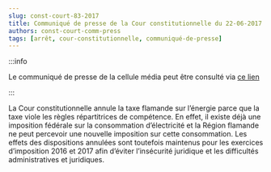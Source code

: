 ```yaml
---   
slug: const-court-83-2017
title: Communiqué de presse de la Cour constitutionnelle du 22-06-2017
authors: const-court-comm-press
tags: [arrêt, cour-constitutionnelle, communiqué-de-presse]
---
```


:::info

Le communiqué de presse de la cellule média peut être consulté via [ce lien](https://www.const-court.be/public/f/2017/2017-083f-info.pdf) 

:::

La Cour constitutionnelle annule la taxe flamande sur l’énergie parce que la taxe viole les règles répartitrices de compétence. En effet, il existe déjà une imposition fédérale sur la consommation d’électricité et la Région flamande ne peut percevoir une nouvelle imposition sur cette consommation. Les effets des dispositions annulées sont toutefois maintenus pour les exercices d’imposition 2016 et 2017 afin d’éviter l’insécurité juridique et les difficultés administratives et juridiques.
